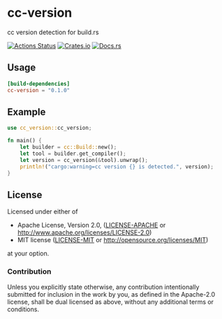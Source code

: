 # cc-version
cc version detection for build.rs

[![Actions Status](https://github.com/dalance/cc-version/workflows/Regression/badge.svg)](https://github.com/dalance/cc-version/actions)
[![Crates.io](https://img.shields.io/crates/v/cc-version.svg)](https://crates.io/crates/cc-version)
[![Docs.rs](https://docs.rs/cc-version/badge.svg)](https://docs.rs/cc-version)

## Usage

```Cargo.toml
[build-dependencies]
cc-version = "0.1.0"
```

## Example

```rust
use cc_version::cc_version;

fn main() {
    let builder = cc::Build::new();
    let tool = builder.get_compiler();
    let version = cc_version(&tool).unwrap();
    println!("cargo:warning=cc version {} is detected.", version);
}
```

## License

Licensed under either of

 * Apache License, Version 2.0, ([LICENSE-APACHE](LICENSE-APACHE) or http://www.apache.org/licenses/LICENSE-2.0)
 * MIT license ([LICENSE-MIT](LICENSE-MIT) or http://opensource.org/licenses/MIT)

at your option.

### Contribution

Unless you explicitly state otherwise, any contribution intentionally
submitted for inclusion in the work by you, as defined in the Apache-2.0
license, shall be dual licensed as above, without any additional terms or
conditions.
